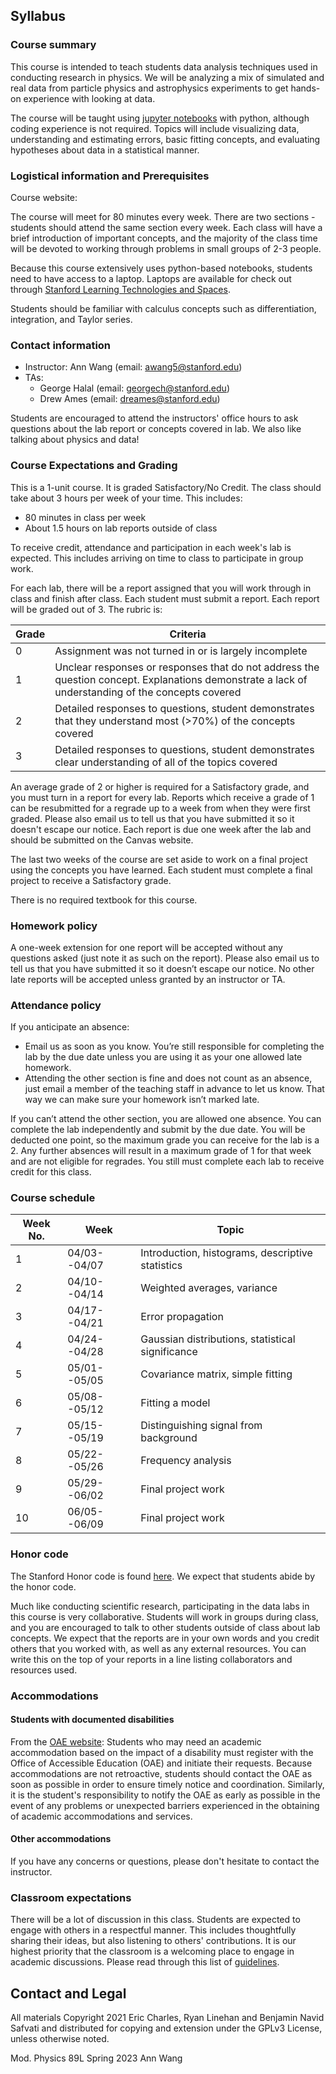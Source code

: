 ## Syllabus

### Course summary
This course is intended to teach students data analysis techniques used in conducting research in physics. We will be analyzing a mix of simulated and real data from particle physics and astrophysics experiments to get hands-on experience with looking at data. 

The course will be taught using [jupyter notebooks](https://jupyter.org) with python, although coding experience is not required. Topics will include visualizing data, understanding and estimating errors, basic fitting concepts, and evaluating hypotheses about data in a statistical manner. 

### Logistical information and Prerequisites

Course website: 

The course will meet for 80 minutes every week. There are two sections - students should attend the same section every week. Each class will have a brief introduction of important concepts, and the majority of the class time will be devoted to working through problems in small groups of 2-3 people. 

Because this course extensively uses python-based notebooks, students need to have access to a laptop. Laptops are available for check out through [Stanford Learning Technologies and Spaces](https://thehub.stanford.edu/services/computers-software-equipment/borrow-equipment).

Students should be familiar with calculus concepts such as differentiation, integration, and Taylor series. 

### Contact information

- Instructor: Ann Wang (email: awang5@stanford.edu)
- TAs:
  * George Halal (email: georgech@stanford.edu)
  * Drew Ames (email: dreames@stanford.edu)

Students are encouraged to attend the instructors' office hours to ask questions about the lab report or concepts covered in lab. We also like talking about physics and data! 

### Course Expectations and Grading
This is a 1-unit course. It is graded Satisfactory/No Credit. The class should take about 3 hours per week of your time. This includes:
- 80 minutes in class per week
- About 1.5 hours on lab reports outside of class

To receive credit, attendance and participation in each week's lab is expected. This includes arriving on time to class to participate in group work.

For each lab, there will be a report assigned that you will work through in class and finish after class. Each student must submit a report. Each report will be graded out of 3. The rubric is:

| Grade | Criteria |
| ----- | -------- |
|   0   | Assignment was not turned in or is largely incomplete |
|   1   | Unclear responses or responses that do not address the question concept. Explanations demonstrate a lack of understanding of the concepts covered |
|   2   | Detailed responses to questions, student demonstrates that they understand most (>70%) of the concepts covered |
|   3   | Detailed responses to questions, student demonstrates clear understanding of all of the topics covered |

An average grade of 2 or higher is required for a Satisfactory grade, and you must turn in a report for every lab. Reports which receive a grade of 1 can be resubmitted for a regrade up to a week from when they were first graded. Please also email us to tell us that you have submitted it so it doesn't escape our notice. Each report is due one week after the lab and should be submitted on the Canvas website.


The last two weeks of the course are set aside to work on a final project using the concepts you have learned. Each student must complete a final project to receive a Satisfactory grade. 

There is no required textbook for this course.

### Homework policy
A one-week extension for one report will be accepted without any questions asked (just note it as such on the report). Please also email us to tell us that you have submitted it so it doesn’t escape our notice. No other late reports will be accepted unless granted by an instructor or TA.

### Attendance policy
If you anticipate an absence:

- Email us as soon as you know. You’re still responsible for completing the lab by the due date unless you are using it as your one allowed late homework.
- Attending the other section is fine and does not count as an absence, just email a member of the teaching staff in advance to let us know. That way we can make sure your homework isn’t marked late.

If you can’t attend the other section, you are allowed one absence. You can complete the lab independently and submit by the due date. You will be deducted one point, so the maximum grade you can receive for the lab is a 2. Any further absences will result in a maximum grade of 1 for that week and are not eligible for regrades. You still must complete each lab to receive credit for this class.

### Course schedule

| Week No. | Week | Topic |
| -------- | ---- | ----- |
| 1 | 04/03--04/07 | Introduction, histograms, descriptive statistics |
| 2 | 04/10--04/14 | Weighted averages, variance |
| 3 | 04/17--04/21 | Error propagation | 
| 4 | 04/24--04/28 | Gaussian distributions, statistical significance |
| 5 | 05/01--05/05 | Covariance matrix, simple fitting |
| 6 | 05/08--05/12 | Fitting a model |
| 7 | 05/15--05/19 | Distinguishing signal from background |
| 8 | 05/22--05/26 | Frequency analysis |
| 9 | 05/29--06/02 | Final project work | 
| 10 | 06/05--06/09 | Final project work | 

### Honor code
The Stanford Honor code is found [here](https://communitystandards.stanford.edu/policies-guidance/honor-code). We expect that students abide by the honor code.

Much like conducting scientific research, participating in the data labs in this course is very collaborative. Students will work in groups during class, and you are encouraged to talk to other students outside of class about lab concepts. We expect that the reports are in your own words and you credit others that you worked with, as well as any external resources. You can write this on the top of your reports in a line listing collaborators and resources used.

### Accommodations
#### Students with documented disabilities
From the [OAE website](https://oae.stanford.edu/students/accommodations-services/academic-accommodations): Students who may need an academic accommodation based on the impact of a disability must register with the Office of Accessible Education (OAE) and initiate their requests.  Because accommodations are not retroactive, students should contact the OAE as soon as possible in order to ensure timely notice and coordination.  Similarly, it is the student's responsibility to notify the OAE as early as possible in the event of any problems or unexpected barriers experienced in the obtaining of academic accommodations and services. 
#### Other accommodations
If you have any concerns or questions, please don't hesitate to contact the instructor.

### Classroom expectations
There will be a lot of discussion in this class. Students are expected to engage with others in a respectful manner. This includes thoughtfully sharing their ideas, but also listening to others' contributions. It is our highest priority that the classroom is a welcoming place to engage in academic discussions. Please read through this list of [guidelines](social.html).

## Contact and Legal

All materials Copyright 2021 Eric Charles, Ryan Linehan and Benjamin
Navid Safvati and distributed for copying and extension under the
GPLv3 License, unless otherwise noted.

Mod. Physics 89L Spring 2023 Ann Wang